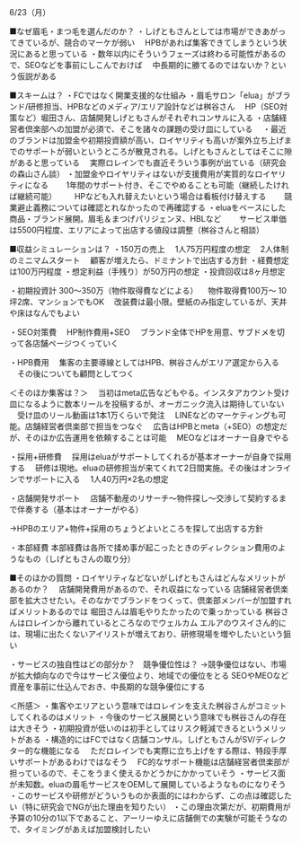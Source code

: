 6/23（月）

■なぜ眉毛・まつ毛を選んだのか？
・しげともさんとしては市場ができあがってきているが、競合のマーケが弱い
　HPBがあれば集客できてしまうという状況にあると思っている
・数年以内にそういうフェーズは終わる可能性があるので、SEOなどを事前にしこんでおけば
　中長期的に勝てるのではないか？という仮説がある

■スキームは？
・FCではなく開業支援的な仕組み
・眉毛サロン「elua」がブランド/研修担当、HPBなどのメディア/エリア設計などは桝谷さん
　HP（SEO対策など）堀田さん、店舗開発しげともさんがそれぞれコンサルに入る
・店舗経営者倶楽部への加盟が必須で、そこを諸々の課題の受け皿にしている
　・最近のブランドは加盟金や初期投資額が高い、ロイヤリティも高いが案外立ち上げまでのサポートが弱いというところが散見される。しげともさんとしてはそこに隙があると思っている
　実際ロレインでも直近そういう事例が出ている（研究会の森山さん談）
・加盟金やロイヤリティはないが支援費用が実質的なロイヤリティになる
　　1年間のサポート付き、そこでやめることも可能（継続したければ継続可能）
　　HPなども入れ替えたいという場合は看板付け替えする
　　競業避止義務については確認とれなかったので再確認する
・eluaをベースにした商品・ブランド展開。眉毛＆まつげパリジェンヌ、HBLなど
　　サービス単価は5500円程度、エリアによって出店する値段は調整（桝谷さんと相談）

■収益シミュレーションは？
・150万の売上
　1人75万円程度の想定
　2人体制のミニマムスタート
　顧客が増えたら、ドミナントで出店する方針
・経費想定は100万円程度
・想定利益（手残り）が50万円の想定
・投資回収は8ヶ月想定

・初期投資計 300〜350万（物件取得費などによる）
　物件取得費100万〜 10坪2席、マンションでもOK
　改装費は最小限。壁紙のみ指定しているが、天井や床はなんでもよい

・SEO対策費
　HP制作費用+SEO
　ブランド全体でHPを用意、サブドメを切って各店舗ページつくっていく

・HPB費用
　集客の主要導線としてはHPB、桝谷さんがエリア選定から入る
　その後についても顧問としてつく

＜そのほか集客は？＞
　当初はmeta広告などもやる。インスタアカウント受け皿になるように数本リールを投稿するが、オーガニック流入は期待していない
　受け皿のリール動画は1本1万くらいで発注
　LINEなどのマーケティングも可能。店舗経営者倶楽部で担当をつなぐ
　広告はHPBとmeta（+SEO）の想定だが、そのほか広告運用を依頼することは可能
　MEOなどはオーナー自身でやる

・採用+研修費
　採用はeluaがサポートしてくれるが基本オーナーが自身で採用する
　研修は現地。eluaの研修担当が来てくれて2日間実施。その後はオンラインでサポートに入る
　1人40万円×2名の想定

・店舗開発サポート　
店舗不動産のリサーチ〜物件探し〜交渉して契約するまで伴奏する（基本はオーナーがやる）

→HPBのエリア+物件+採用のちょうどよいところを探して出店する方針

・本部経費
本部経費は各所で揉め事が起こったときのディレクション費用のようなもの（しげともさんの取り分）

■そのほかの質問
・ロイヤリティなどないがしげともさんはどんなメリットがあるのか？
　店舗開発費用があるので、それ収益になっている
店舗経営者倶楽部を拡大させたい。そのなかでブランドをつくって、倶楽部メンバーが加盟すればメリットあるのでは
堀田さんは眉毛やりたかったので乗っかっている
桝谷さんはロレインから離れているところなのでウェルカム
エルアのウスイさん的には、現場に出たくないアイリストが増えており、研修現場を増やしたいという狙い

・サービスの独自性はどの部分か？　競争優位性は？
→競争優位はない、市場が拡大傾向なので今はサービス優位より、地域での優位をとる
SEOやMEOなど資産を事前に仕込んでおき、中長期的な競争優位にする

＜所感＞
・集客やエリアという意味ではロレインを支えた桝谷さんがコミットしてくれるのはメリット
・今後のサービス展開という意味でも桝谷さんの存在は大きそう
・初期投資が低いのは初手としてはリスク軽減できるというメリットがある
・構造的にはFCではなく店舗コンサル。しげともさんがSV/ディレクター的な機能になる
　ただロレインでも実際に立ち上げをする際は、特段手厚いサポートがあるわけではなそう
　FC的なサポート機能は店舗経営者倶楽部が担っているので、そこをうまく使えるかどうかにかかっていそう
・サービス面が未知数。eluaの眉毛サービスをOEMして展開しているようなものになりそう
・このサービスや研修がどういうものか表面的にはわからず、この点は確認したい（特に研究会でNGが出た理由を知りたい）
・この理由次第だが、初期費用が予算の10分の1以下であること、アーリーゆえに店舗側での実験が可能そうなので、タイミングがあえば加盟検討したい
